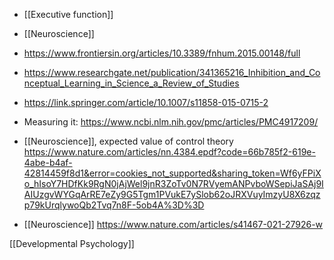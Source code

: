 - [[Executive function]]
- [[Neuroscience]]

- https://www.frontiersin.org/articles/10.3389/fnhum.2015.00148/full
- https://www.researchgate.net/publication/341365216_Inhibition_and_Conceptual_Learning_in_Science_a_Review_of_Studies
- https://link.springer.com/article/10.1007/s11858-015-0715-2
- Measuring it: https://www.ncbi.nlm.nih.gov/pmc/articles/PMC4917209/

- [[Neuroscience]], expected value of control theory https://www.nature.com/articles/nn.4384.epdf?code=66b785f2-619e-4abe-b4af-42814459f8d1&error=cookies_not_supported&sharing_token=Wf6yFPiXo_hIsoY7HDfKk9RgN0jAjWel9jnR3ZoTv0N7RVyemANPvboWSepiJaSAj9IAIUzgvWYGqArRE7eZy9G5Tgm1PVukE7ySlob62oJRXVuyImzyU8X6zqzp79kUrqlywoQb2Tvq7n8F-5ob4A%3D%3D

- [[Neuroscience]] https://www.nature.com/articles/s41467-021-27926-w

[[Developmental Psychology]]
